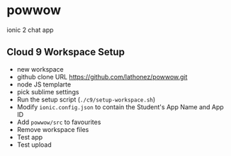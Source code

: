 # powwow
ionic 2 chat app

## Cloud 9 Workspace Setup
* new workspace
* github clone URL https://github.com/lathonez/powwow.git
* node JS templarte
* pick sublime settings
* Run the setup script (`./c9/setup-workspace.sh`)
* Modify `ionic.config.json` to contain the Student's App Name and App ID
* Add `powwow/src` to favourites
* Remove workspace files
* Test app
* Test upload